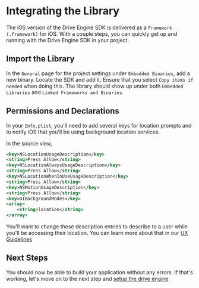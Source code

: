 # Integrating the Library
The iOS version of the Drive Engine SDK is delivered as a `Framework (.framework)` for iOS. With a couple steps, you can quickly get up and running with the Drive Engine SDK in your project.

## Import the Library
In the `General` page for the project settings under `Embedded Binaries`, add a new binary. Locate the SDK and add it. Ensure that you select `Copy items if needed` when doing this. The library should show up under both `Embedded Libraries` and `Linked Frameworks and Binaries`.

## Permissions and Declarations
In your `Info.plist`, you'll need to add several keys for location prompts and to notify iOS that you'll be using background location services.

In the source view,

```xml
<key>NSLocationUsageDescription</key> 
<string>Press Allow</string> 
<key>NSLocationAlwaysUsageDescription</key> 
<string>Press Allow</string> 
<key>NSLocationWhenInUseUsageDescription</key> 
<string>Press Allow</string> 
<key>NSMotionUsageDescription</key>
<string>Press Allow</string>
<key>UIBackgroundModes</key> 
<array>
    <string>location</string>
</array>
```

You'll want to change these description entries to describe to a user while you'll be accessing their location. You can learn more about that in our [UX Guidelines](../best-practices/ux-guidelines/Index.html)

## Next Steps
You should now be able to build your application without any errors. If that's working, let's move on to the next step and [setup the drive engine](../setup-drive-engine/iOS.html)
